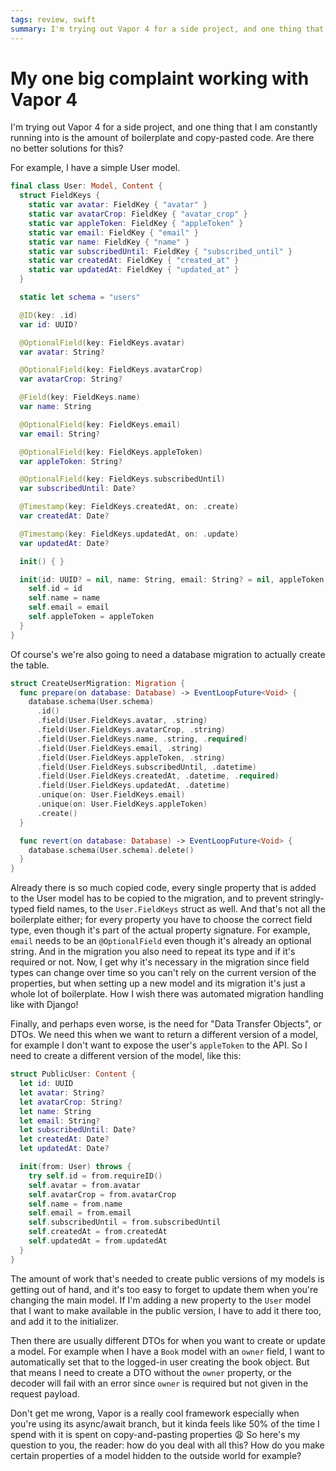 ```yaml
---
tags: review, swift
summary: I'm trying out Vapor 4 for a side project, and one thing that I am constantly running into is the amount of boilerplate and copy-pasted code. Are there no better solutions for this?
---
```


# My one big complaint working with Vapor 4

I'm trying out Vapor 4 for a side project, and one thing that I am constantly running into is the amount of boilerplate and copy-pasted code. Are there no better solutions for this?

For example, I have a simple User model.

```swift
final class User: Model, Content {
  struct FieldKeys {
    static var avatar: FieldKey { "avatar" }
    static var avatarCrop: FieldKey { "avatar_crop" }
    static var appleToken: FieldKey { "appleToken" }
    static var email: FieldKey { "email" }
    static var name: FieldKey { "name" }
    static var subscribedUntil: FieldKey { "subscribed_until" }
    static var createdAt: FieldKey { "created_at" }
    static var updatedAt: FieldKey { "updated_at" }
  }

  static let schema = "users"

  @ID(key: .id)
  var id: UUID?

  @OptionalField(key: FieldKeys.avatar)
  var avatar: String?

  @OptionalField(key: FieldKeys.avatarCrop)
  var avatarCrop: String?

  @Field(key: FieldKeys.name)
  var name: String

  @OptionalField(key: FieldKeys.email)
  var email: String?

  @OptionalField(key: FieldKeys.appleToken)
  var appleToken: String?

  @OptionalField(key: FieldKeys.subscribedUntil)
  var subscribedUntil: Date?

  @Timestamp(key: FieldKeys.createdAt, on: .create)
  var createdAt: Date?

  @Timestamp(key: FieldKeys.updatedAt, on: .update)
  var updatedAt: Date?

  init() { }

  init(id: UUID? = nil, name: String, email: String? = nil, appleToken: String? = nil) {
    self.id = id
    self.name = name
    self.email = email
    self.appleToken = appleToken
  }
}
```

Of course's we're also going to need a database migration to actually create the table.

```swift
struct CreateUserMigration: Migration {
  func prepare(on database: Database) -> EventLoopFuture<Void> {
    database.schema(User.schema)
      .id()
      .field(User.FieldKeys.avatar, .string)
      .field(User.FieldKeys.avatarCrop, .string)
      .field(User.FieldKeys.name, .string, .required)
      .field(User.FieldKeys.email, .string)
      .field(User.FieldKeys.appleToken, .string)
      .field(User.FieldKeys.subscribedUntil, .datetime)
      .field(User.FieldKeys.createdAt, .datetime, .required)
      .field(User.FieldKeys.updatedAt, .datetime)
      .unique(on: User.FieldKeys.email)
      .unique(on: User.FieldKeys.appleToken)
      .create()
  }

  func revert(on database: Database) -> EventLoopFuture<Void> {
    database.schema(User.schema).delete()
  }
}
```

Already there is so much copied code, every single property that is added to the User model has to be copied to the migration, and to prevent stringly-typed field names, to the `User.FieldKeys` struct as well. And that's not all the boilerplate either; for every property you have to choose the correct field type, even though it's part of the actual property signature. For example, `email` needs to be an `@OptionalField` even though it's already an optional string. And in the migration you also need to repeat its type and if it's required or not. Now, I get why it's necessary in the migration since field types can change over time so you can't rely on the current version of the properties, but when setting up a new model and its migration it's just a whole lot of boilerplate. How I wish there was automated migration handling like with Django!

Finally, and perhaps even worse, is the need for "Data Transfer Objects", or DTOs. We need this when we want to return a different version of a model, for example I don't want to expose the user's `appleToken` to the API. So I need to create a different version of the model, like this:

```swift
struct PublicUser: Content {
  let id: UUID
  let avatar: String?
  let avatarCrop: String?
  let name: String
  let email: String?
  let subscribedUntil: Date?
  let createdAt: Date?
  let updatedAt: Date?

  init(from: User) throws {
    try self.id = from.requireID()
    self.avatar = from.avatar
    self.avatarCrop = from.avatarCrop
    self.name = from.name
    self.email = from.email
    self.subscribedUntil = from.subscribedUntil
    self.createdAt = from.createdAt
    self.updatedAt = from.updatedAt
  }
}
```

The amount of work that's needed to create public versions of my models is getting out of hand, and it's too easy to forget to update them when you're changing the main model. If I'm adding a new property to the `User` model that I want to make available in the public version, I have to add it there too, and add it to the initializer.

Then there are usually different DTOs for when you want to create or update a model. For example when I have a `Book` model with an `owner` field, I want to automatically set that to the logged-in user creating the book object. But that means I need to create a DTO without the `owner` property, or the decoder will fail with an error since `owner` is required but not given in the request payload.
	
Don't get me wrong, Vapor is a really cool framework especially when you're using its async/await branch, but it kinda feels like 50% of the time I spend with it is spent on copy-and-pasting properties 😩 So here's my question to you, the reader: how do you deal with all this? How do you make certain properties of a model hidden to the outside world for example?